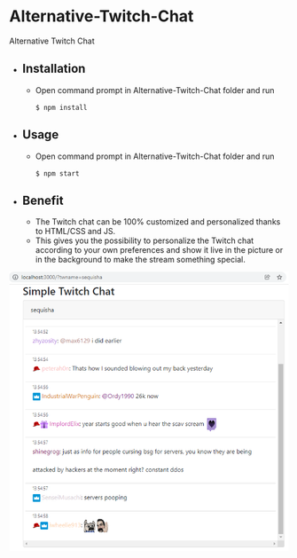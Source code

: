 # Alternative-Twitch-Chat
Alternative Twitch Chat

* ## Installation 
   * Open command prompt in Alternative-Twitch-Chat folder and run
        ```
        $ npm install
        ```

* ## Usage
   * Open command prompt in Alternative-Twitch-Chat folder and run
        ```
        $ npm start
        ```

* ## Benefit
   * The Twitch chat can be 100% customized and personalized thanks to HTML/CSS and JS.
   * This gives you the possibility to personalize the Twitch chat according to your own preferences and show it live in the picture or in the background to make the stream something special.

![Preview](/ReadMe/twchat.png)
